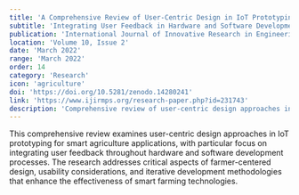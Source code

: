 ```yaml
---
title: 'A Comprehensive Review of User-Centric Design in IoT Prototyping for Smart Agriculture'
subtitle: 'Integrating User Feedback in Hardware and Software Development'
publication: 'International Journal of Innovative Research in Engineering and Management (IJIRMP)'
location: 'Volume 10, Issue 2'
date: 'March 2022'
range: 'March 2022'
order: 14
category: 'Research'
icon: 'agriculture'
doi: 'https://doi.org/10.5281/zenodo.14280241'
link: 'https://www.ijirmps.org/research-paper.php?id=231743'
description: 'Comprehensive review of user-centric design approaches in IoT prototyping for smart agriculture, focusing on integrating user feedback in hardware and software development for farming applications.'
---
```


This comprehensive review examines user-centric design approaches in IoT prototyping for smart agriculture applications, with particular focus on integrating user feedback throughout hardware and software development processes. The research addresses critical aspects of farmer-centered design, usability considerations, and iterative development methodologies that enhance the effectiveness of smart farming technologies.
